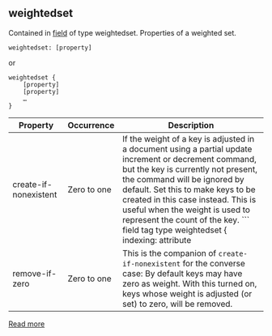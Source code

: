 ## weightedset

Contained in [field](https://docs.vespa.ai/en/reference/schema-reference.html#field) of type weightedset. Properties of a weighted set.

```
weightedset: [property]
```

or

```
weightedset {
    [property]
    [property]
    …
}
```

|       Property        | Occurrence  |                                                                                                                                                                                                                         Description                                                                                                                                                                                                                         |
|-----------------------|-------------|-------------------------------------------------------------------------------------------------------------------------------------------------------------------------------------------------------------------------------------------------------------------------------------------------------------------------------------------------------------------------------------------------------------------------------------------------------------|
| create-if-nonexistent | Zero to one | If the weight of a key is adjusted in a document using a partial update increment or decrement command, but the key is currently not present, the command will be ignored by default. Set this to make keys to be created in this case instead. This is useful when the weight is used to represent the count of the key. ``` field tag type weightedset<string> { indexing: attribute | summary weightedset { create-if-nonexistent remove-if-zero } } ``` |
| remove-if-zero        | Zero to one | This is the companion of `create-if-nonexistent` for the converse case: By default keys may have zero as weight. With this turned on, keys whose weight is adjusted (or set) to zero, will be removed.                                                                                                                                                                                                                                                      |

[Read more](https://docs.vespa.ai/en/reference/schema-reference.html#weightedset-properties)
